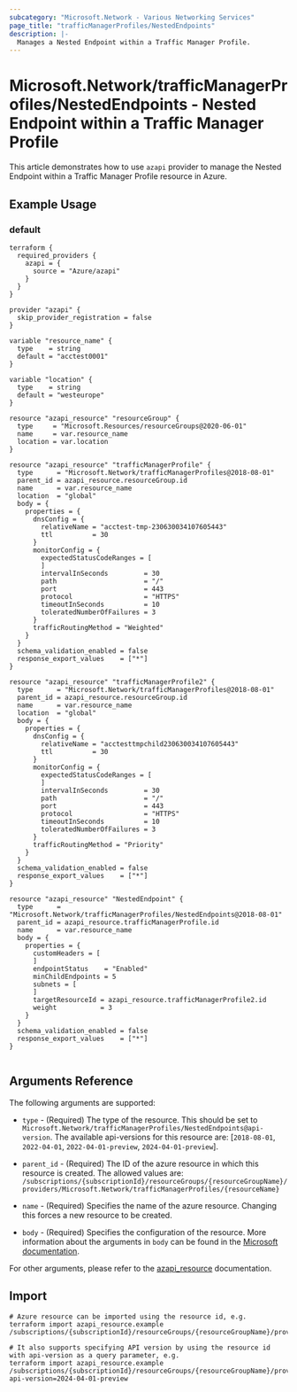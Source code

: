 ```yaml
---
subcategory: "Microsoft.Network - Various Networking Services"
page_title: "trafficManagerProfiles/NestedEndpoints"
description: |-
  Manages a Nested Endpoint within a Traffic Manager Profile.
---
```


# Microsoft.Network/trafficManagerProfiles/NestedEndpoints - Nested Endpoint within a Traffic Manager Profile

This article demonstrates how to use `azapi` provider to manage the Nested Endpoint within a Traffic Manager Profile resource in Azure.



## Example Usage

### default

```hcl
terraform {
  required_providers {
    azapi = {
      source = "Azure/azapi"
    }
  }
}

provider "azapi" {
  skip_provider_registration = false
}

variable "resource_name" {
  type    = string
  default = "acctest0001"
}

variable "location" {
  type    = string
  default = "westeurope"
}

resource "azapi_resource" "resourceGroup" {
  type     = "Microsoft.Resources/resourceGroups@2020-06-01"
  name     = var.resource_name
  location = var.location
}

resource "azapi_resource" "trafficManagerProfile" {
  type      = "Microsoft.Network/trafficManagerProfiles@2018-08-01"
  parent_id = azapi_resource.resourceGroup.id
  name      = var.resource_name
  location  = "global"
  body = {
    properties = {
      dnsConfig = {
        relativeName = "acctest-tmp-230630034107605443"
        ttl          = 30
      }
      monitorConfig = {
        expectedStatusCodeRanges = [
        ]
        intervalInSeconds         = 30
        path                      = "/"
        port                      = 443
        protocol                  = "HTTPS"
        timeoutInSeconds          = 10
        toleratedNumberOfFailures = 3
      }
      trafficRoutingMethod = "Weighted"
    }
  }
  schema_validation_enabled = false
  response_export_values    = ["*"]
}

resource "azapi_resource" "trafficManagerProfile2" {
  type      = "Microsoft.Network/trafficManagerProfiles@2018-08-01"
  parent_id = azapi_resource.resourceGroup.id
  name      = var.resource_name
  location  = "global"
  body = {
    properties = {
      dnsConfig = {
        relativeName = "acctesttmpchild230630034107605443"
        ttl          = 30
      }
      monitorConfig = {
        expectedStatusCodeRanges = [
        ]
        intervalInSeconds         = 30
        path                      = "/"
        port                      = 443
        protocol                  = "HTTPS"
        timeoutInSeconds          = 10
        toleratedNumberOfFailures = 3
      }
      trafficRoutingMethod = "Priority"
    }
  }
  schema_validation_enabled = false
  response_export_values    = ["*"]
}

resource "azapi_resource" "NestedEndpoint" {
  type      = "Microsoft.Network/trafficManagerProfiles/NestedEndpoints@2018-08-01"
  parent_id = azapi_resource.trafficManagerProfile.id
  name      = var.resource_name
  body = {
    properties = {
      customHeaders = [
      ]
      endpointStatus    = "Enabled"
      minChildEndpoints = 5
      subnets = [
      ]
      targetResourceId = azapi_resource.trafficManagerProfile2.id
      weight           = 3
    }
  }
  schema_validation_enabled = false
  response_export_values    = ["*"]
}


```



## Arguments Reference

The following arguments are supported:

* `type` - (Required) The type of the resource. This should be set to `Microsoft.Network/trafficManagerProfiles/NestedEndpoints@api-version`. The available api-versions for this resource are: [`2018-08-01`, `2022-04-01`, `2022-04-01-preview`, `2024-04-01-preview`].

* `parent_id` - (Required) The ID of the azure resource in which this resource is created. The allowed values are:  
  `/subscriptions/{subscriptionId}/resourceGroups/{resourceGroupName}/providers/Microsoft.Network/trafficManagerProfiles/{resourceName}`

* `name` - (Required) Specifies the name of the azure resource. Changing this forces a new resource to be created.

* `body` - (Required) Specifies the configuration of the resource. More information about the arguments in `body` can be found in the [Microsoft documentation](https://learn.microsoft.com/en-us/azure/templates/Microsoft.Network/trafficManagerProfiles/NestedEndpoints?pivots=deployment-language-terraform).

For other arguments, please refer to the [azapi_resource](https://registry.terraform.io/providers/Azure/azapi/latest/docs/resources/resource) documentation.

## Import

 ```shell
 # Azure resource can be imported using the resource id, e.g.
 terraform import azapi_resource.example /subscriptions/{subscriptionId}/resourceGroups/{resourceGroupName}/providers/Microsoft.Network/trafficManagerProfiles/{resourceName}/NestedEndpoints/{resourceName}
 
 # It also supports specifying API version by using the resource id with api-version as a query parameter, e.g.
 terraform import azapi_resource.example /subscriptions/{subscriptionId}/resourceGroups/{resourceGroupName}/providers/Microsoft.Network/trafficManagerProfiles/{resourceName}/NestedEndpoints/{resourceName}?api-version=2024-04-01-preview
 ```
